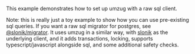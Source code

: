 This example demonstrates how to set up umzug with a raw sql client.

Note: this is really just a toy example to show how you can use pre-existing sql queries. If you want a raw sql migrator for postgres, see [@slonik/migrator](https://npmjs.com/package/@slonik/migrator). It uses umzug in a similar way, with [slonik](https://npmjs.com/package/slonik) as the underlying client, and it adds transactions, locking, supports typescript/javascript alongside sql, and some additional safety checks.
